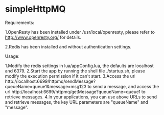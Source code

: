 # simpleHttpMQ

Requirements:

1.OpenResty has been installed under /usr/local/openresty, please refer to http://www.openresty.org/ for details.

2.Redis has been installed and without authentication settings.

Usage:

1.Modify the redis settings in lua/appConfig.lua, the defaults are localhost and 6379.
2.Start the app by running the shell file ./startup.sh, please modify the execution permission if it can't start.
3.Access the url http://localhost:6699/httpmq/sendMessage?queueName=queue1&message=msg123 to send a message, and access the url http://localhost:6699/httpmq/getMessage?queueName=queue1 to retrieve messages.
4.In your applications, you can use above URLs to send and retrieve messages, the key URL parameters are "queueName" and "message".


